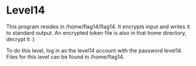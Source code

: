 # Level14

This program resides in /home/flag14/flag14. It encrypts input and writes it to standard output. An encrypted token file is also in that home directory, decrypt it :)

To do this level, log in as the level14 account with the password level14. Files for this level can be found in /home/flag14.


